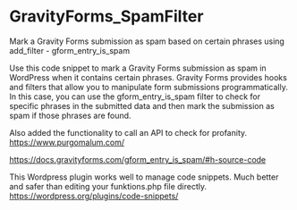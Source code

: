 # GravityForms_SpamFilter
 Mark a Gravity Forms submission as spam based on certain phrases using add_filter - gform_entry_is_spam

Use this code snippet to mark a Gravity Forms submission as spam in WordPress when it contains certain phrases. Gravity Forms provides hooks and filters that allow you to manipulate form submissions programmatically. In this case, you can use the gform_entry_is_spam filter to check for specific phrases in the submitted data and then mark the submission as spam if those phrases are found.

Also added the functionality to call an API to check for profanity.
https://www.purgomalum.com/

https://docs.gravityforms.com/gform_entry_is_spam/#h-source-code

This Wordpress plugin works well to manage code snippets. Much better and safer than editing your funktions.php file directly.
https://wordpress.org/plugins/code-snippets/
